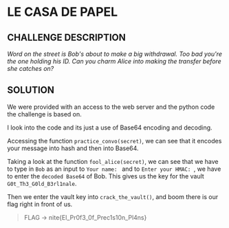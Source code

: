 # LE CASA DE PAPEL  
## CHALLENGE DESCRIPTION  
_Word on the street is Bob's about to make a big withdrawal. Too bad you're the one holding his ID. Can you charm Alice into making the transfer before she catches on?_  
## SOLUTION
We were provided with an access to the web server and the python code the challenge is based on.

I look into the code and its just a use of Base64 encoding and decoding. 

Accessing the function `practice_convo(secret)`, we can see that it encodes your message into hash and then into Base64.  

Taking a look at the function `fool_alice(secret)`, we can see that we have to type in `Bob` as an input to `Your name: ` and to `Enter your HMAC: `, we have to enter the `decoded Base64` of Bob. This gives us the key for the vault `G0t_Th3_G0ld_B3rl1nale`.  
  
  Then we enter the vault key into `crack_the_vault()`, and boom there is our flag right in front of us.  

> FLAG -> nite{El_Pr0f3_0f_Prec1s10n_Pl4ns}
  
